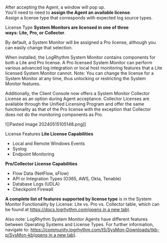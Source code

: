
After accepting the Agent, a window will pop up.   
You'll need to need to **assign the Agent an available license**.   
Assign a license type that corresponds with expected log source types.


License Type
**System Monitors are licensed in one of three ways:** **Lite,** **Pro, or** **Collector**.  
  
By default, a System Monitor will be assigned a Pro license, although you can easily change that selection.

When installed, the LogRhythm System Monitor contains components for both a Lite and Pro license. A Pro licensed System Monitor can perform various advanced log integration or local host monitoring features that a Lite licensed System Monitor cannot. Note: You can change the license for a System Monitor at any time, thus unlocking or restricting the System Monitor features. 

Additionally, the Client Console now offers a System Monitor Collector License as an option during Agent acceptance. Collector Licenses are available through the Unified Licensing Program and offer the same functionality as that of the Pro license with the exception that Collector does not do the monitoring components as Pro.


![[Pasted image 20240515105148.png]]


License Features
**Lite License Capabilities**
- Local and Remote Windows Events
- Syslog
- Endpoint Monitoring  

**Pro/Collector License Capabilities**
- Flow Data (NetFlow, sFlow)
- API or Integration Types (O365, AWS, Okta, Tenable)
- Database Logs (UDLA)
- Checkpoint Firewall

**A complete list of features supported by license type** is in the System Monitor Functionality by License: Lite vs. Pro vs. Collector table, which can be found at [https://docs.logrhythm.com(opens in a new tab)](https://docs.logrhythm.com/).

Also note: LogRhythm System Monitor Agents have different features between Operating Systems and License Types. For further information, navigate to: [https://community.logrhythm.com/t5/SysMon-Downloads/tkb-p/SysMon-kb(opens in a new tab)](https://community.logrhythm.com/t5/SysMon-Downloads/tkb-p/SysMon-kb).


